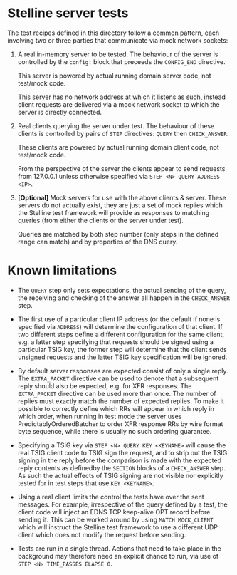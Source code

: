 # Stelline server tests

The test recipes defined in this directory follow a common pattern, each
involving two or three parties that communicate via mock network sockets:

  1. A real in-memory server to be tested.
     The behaviour of the server is controlled by the `config:` block that
     preceeds the `CONFIG_END` directive.

     This server is powered by actual running domain server code, not
     test/mock code.

     This server has no network address at which it listens as such, instead
     client requests are delivered via a mock network socket to which the
     server is directly connected.

  2. Real clients querying the server under test.
     The behaviour of these clients is controlled by pairs of `STEP`
     directives: `QUERY` then `CHECK_ANSWER`.

     These clients are powered by actual running domain client code, not
     test/mock code.

     From the perspective of the server the clients appear to send requests
     from 127.0.0.1 unless otherwise specified via
     `STEP <N> QUERY ADDRESS <IP>`.

  3. **[Optional]** Mock servers for use with the above clients & server.
     These servers do not actually exist, they are just a set of mock replies
     which the Stelline test framework will provide as responses to matching
     queries (from either the clients or the server under test).
     
     Queries are matched by both step number (only steps in the defined range
     can match) and by properties of the DNS query.

# Known limitations

- The `QUERY` step only sets expectations, the actual sending of the query, the
  receiving and checking of the answer all happen in the `CHECK_ANSWER` step.

- The first use of a particular client IP address (or the default if none is
  specified via `ADDRESS`) will determine the configuration of that client. If
  two different steps define a different configuration for the same client,
  e.g. a latter step specifying that requests should be signed using a
  particular TSIG key, the former step will determine that the client sends
  unsigned requests and the latter TSIG key specification will be ignored.

- By default server responses are expected consist of only a single reply. The
  `EXTRA_PACKET` directive can be used to denote that a subsequent reply should
  also be expected, e.g. for XFR responses. The `EXTRA_PACKET` directive can be
  used more than once. The number of replies must exactly match the number of
  expected replies. To make it possible to correctly define which RRs will
  appear in which reply in which order, when running in test mode the server
  uses PredictablyOrderedBatcher to order XFR response RRs by wire format
  byte sequence, while there is usually no such ordering guarantee.

- Specifying a TSIG key via `STEP <N> QUERY KEY <KEYNAME>` will cause the real
  TSIG client code to TSIG sign the request, and to strip out the TSIG signing
  in the reply before the comparison is made with the expected reply contents
  as definedby the `SECTION` blocks of a `CHECK_ANSWER` step. As such the
  actual effects of TSIG signing are not visible nor explicitly tested for in
  test steps that use `KEY <KEYNAME>`.

- Using a real client limits the control the tests have over the sent messages.
  For example, irrespective of the query defined by a test, the client code
  will inject an EDNS TCP keep-alive OPT record before sending it. This can be
  worked around by using `MATCH MOCK_CLIENT` which will instruct the Stelline
  test framework to use a different UDP client which does not modify the
  request before sending.

- Tests are run in a single thread. Actions that need to take place in the
  background may therefore need an explicit chance to run, via use of
  `STEP <N> TIME_PASSES ELAPSE 0`.
